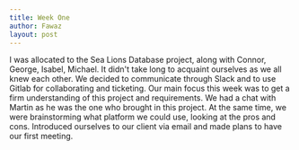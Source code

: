 ```yaml
---
title: Week One
author: Fawaz
layout: post
---
```


I was allocated to the Sea Lions Database project, along with Connor, George, Isabel, Michael. It didn't take long to acquaint ourselves as we all knew each other. We decided to communicate through Slack and to use Gitlab for collaborating and ticketing. Our main focus this week was to get a firm understanding of this project and requirements. We had a chat with Martin as he was the one who brought in this project. At the same time, we were brainstorming what platform we could use, looking at the pros and cons. Introduced ourselves to our client via email and made plans to have our first meeting.